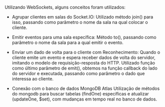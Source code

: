 Utilizando WebSockets, alguns conceitos foram utilizados:

- Agrupar clientes em salas do Socket.IO:
  Utilizado método join() para isso, passando como parâmetro o nome da sala na qual colocar o cliente.

- Emitir eventos para uma sala específica:
  Método to(), passando como parâmetro o nome da sala para a qual emitir o evento.

- Enviar um dado de volta para o cliente com Reconhecimento:
  Quando o cliente emite um evento e espera receber dados de volta do servidor, imitando o modelo de requisição-resposta do HTTP. Utilizado função como último parâmetro de emit(), obtemos na função callback do lado do servidor e executada, passando como parâmetro o dado que interessa ao cliente.

- Conexão com o banco de dados MongoDB Atlas
  Utilização de métodos do mongodb para buscar tabelas (findOne) específicas e atualizar (updateOne, $set), com mudanças em tempo real no banco de dados.

